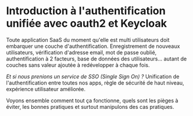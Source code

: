 # Introduction à l'authentification unifiée avec oauth2 et Keycloak

Toute application SaaS du moment qu'elle est multi utilisateurs doit embarquer une couche d'authentification. Enregistrement de nouveaux utilisateurs, vérification d'adresse email, mot de passe oublié, authentification à 2 facteurs, base de données des utilisateurs... autant de couches sans valeur ajoutée à redévelopper à chaque fois.

*Et si nous prenions un service de SSO (Single Sign On) ?* Unification de l'authentification entre toutes nos apps, règle de sécurité de haut niveau, expérience utilisateur améliorée.

Voyons ensemble comment tout ça fonctionne, quels sont les pièges à éviter, les bonnes pratiques et surtout manipulons des cas pratiques.
